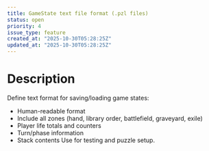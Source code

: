 ```yaml
---
title: GameState text file format (.pzl files)
status: open
priority: 4
issue_type: feature
created_at: "2025-10-30T05:28:25Z"
updated_at: "2025-10-30T05:28:25Z"
---
```


# Description

Define text format for saving/loading game states:
- Human-readable format
- Include all zones (hand, library order, battlefield, graveyard, exile)
- Player life totals and counters
- Turn/phase information
- Stack contents
Use for testing and puzzle setup.
